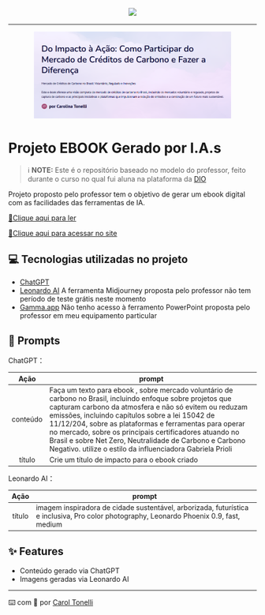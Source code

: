 <p align="center">
    <img width="100" src="https://github.com/carolmtonelli/prompts-recipe-to-create-a-ebook/blob/main/Cidade%20Sustent%C3%A1vel2.JPG">
</p>


-------


<p align="center">
<img 
    src="https://github.com/carolmtonelli/prompts-recipe-to-create-a-ebook/blob/main/capa%20e-book2.png"
    width="400"  
/>
</p>

# Projeto EBOOK Gerado por I.A.s


 > ℹ️ **NOTE:** Este é o repositório baseado no modelo do professor, feito durante o curso no qual fui aluna na plataforma da [DIO](https://dio.me)

Projeto proposto pelo professor tem o objetivo de gerar um ebook digital com as facilidades das ferramentas de IA. 

<a href="https://github.com/carolmtonelli/prompts-recipe-to-create-a-ebook/blob/main/Do-Impacto-a-Acao-Como-Participar-do-Mercado-de-Creditos-de-Carbono-e-Fazer-a-Diferenca.pdf" title="View PDF now"> 📕Clique aqui para ler</a>

<a href="https://do-impacto-a-acao-como-p-c8cfx9j.gamma.site/" title="View PDF now"> 📕Clique aqui para acessar no site</a>

## 💻 Tecnologias utilizadas no projeto

- [ChatGPT](https://chat.openai.com/) 
- [Leonardo AI](https://leonardo.ai/) A ferramenta Midjourney proposta pelo professor não tem período de teste grátis neste momento
- [Gamma.app](https://gamma.app/) Não tenho acesso à ferramento PowerPoint proposta pelo professor em meu equipamento particular

## 🧠 Prompts


ChatGPT：

|  Ação  | prompt                                                                                 |
| :----: | -------------------------------------------------------------------------------------- |
| conteúdo | Faça um texto para ebook , sobre mercado voluntário de carbono no Brasil, incluindo enfoque sobre projetos que capturam carbono da atmosfera e não só evitem ou reduzam emissões, incluindo capítulos sobre a lei 15042 de 11/12/204, sobre as plataformas e ferramentas para operar no mercado, sobre os principais certificadores atuando no Brasil e sobre Net Zero, Neutralidade de Carbono e Carbono Negativo. utilize o estilo da influenciadora Gabriela Prioli |
|  título  | Crie um título de impacto para o ebook criado|

Leonardo AI：

|  Ação  | prompt                                                                                 |
| :----: | -------------------------------------------------------------------------------------- |
| título | imagem inspiradora de cidade sustentável, arborizada, futurística e inclusiva, Pro color photography, Leonardo Phoenix 0.9, fast, medium |

## ✨ Features

- Conteúdo gerado via ChatGPT
- Imagens geradas via Leonardo AI

---

⌨️ com 💜 por [Carol Tonelli](https://github.com/carolmtonelli)

